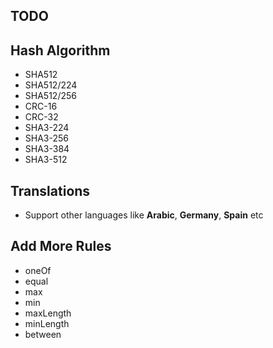 ## TODO

## Hash Algorithm

* SHA512
* SHA512/224
* SHA512/256
* CRC-16
* CRC-32
* SHA3-224
* SHA3-256
* SHA3-384
* SHA3-512

## Translations

* Support other languages like **Arabic**, **Germany**, **Spain** etc

## Add More Rules

* oneOf 
* equal
* max
* min
* maxLength
* minLength
* between

